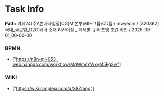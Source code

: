 # Task Info

**Path:** 카페24(주)\본사사업장\[CG]MI본부\MIH그룹\CD팀 / mwyeom / [320382] 국내_글로벌_D2C 배너 소재 리사이징 _ 매체별 규격·포맷 조건 확인 / 2025-09-01_00-00-00

### BPMN
- ["https://n8n-mi-053-web.hanpda.com/workflow/MdWmnYWxyM5Fg2w"]

### WIKI
- ["https://wiki.simplexi.com/x/X8Zmpg"]

